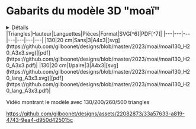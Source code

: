 # Gabarits du modèle 3D "moaï"
<details>
  <summary>Détails</summary>
- [Modèle 3D](https://www.thingiverse.com/thing:149271) issu de **Thingiverse**[^1] 
- Réduit à l'aide de **Meshlab**[^2] avec son filtre de simplification : Quadric Edge Collapse Decimation ([voir](https://youtu.be/1irJLnVSnrk))
- Mis à l'échelle avec **Wings 3D**[^3] ([voir](https://youtu.be/vKRSdvvuxDQ))
- Réparti en pièces avec **Wings 3D** par coloriage par facettes
- Déplié et édité en gabarit 2D avec **Le Deplieur**[^4] ([voir](https://youtu.be/GMdUE3Vu98w))
- Edité en svg avec **Inkscape**[^5]
- Exporté en pdf avec **Inkscape**
[^1]:[Thingiverse](https://www.thingiverse.com), site regroupant des modèles 3D
[^2]:[Meshlab](https://www.meshlab.net/), logiciel de traitement et édition de maillages 3D
[^3]:[Wings3D](http://www.wings3d.com/), logiciel de modélisation 3D par surface de subdivision
[^4]:[Le Déplieur](https://gilboonet.github.io/deplieur/UI1.html), petit logiciel de dépliage numérique
[^5]:[Inkscape](https://inkscape.org/fr/), logiciel de dessin vectoriel
[^6]:fichier svg contenant des chemins pour machines de découpe
[^7]:fichier pdf à imprimer
</details>
|Triangles|Hauteur|Languettes|Pièces|Format|SVG[^6]|PDF[^7]|
|---|---|---|---|---|---|---|
|130|20 cm|Sans|3|A4x3|[svg](https://github.com/gilboonet/designs/blob/master/2023/moai/moai130_H20_A3x3.svg)|[pdf](https://github.com/gilboonet/designs/blob/master/2023/moai/moai130_H20_A3x3.pdf)|
|130|20 cm|1/paire|3|A4x3|[svg](https://github.com/gilboonet/designs/blob/master/2023/moai/moai130_H20_lang_A3x3.svg)|[pdf](https://github.com/gilboonet/designs/blob/master/2023/moai/moai130_H20_lang_A3x3.pdf)|

Vidéo montrant le modèle avec 130/200/260/500 triangles

https://github.com/gilboonet/designs/assets/22082873/33a57633-a819-4743-9ea4-d950d425015c

